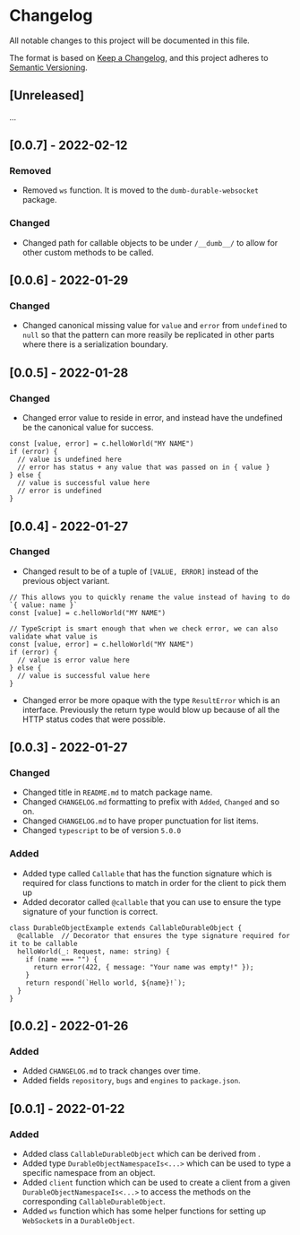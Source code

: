 # Changelog

All notable changes to this project will be documented in this file.

The format is based on [Keep a Changelog](https://keepachangelog.com/en/1.0.0/),
and this project adheres to [Semantic Versioning](https://semver.org/spec/v2.0.0.html).

## [Unreleased]

...

## [0.0.7] - 2022-02-12

### Removed
- Removed `ws` function. It is moved to the `dumb-durable-websocket` package.

### Changed
- Changed path for callable objects to be under `/__dumb__/` to allow for other custom methods to be called.

## [0.0.6] - 2022-01-29

### Changed

- Changed canonical missing value for `value` and `error` from `undefined` to `null` so that the pattern can more reasily be replicated in other parts where there is a serialization boundary. 

## [0.0.5] - 2022-01-28

### Changed

- Changed error value to reside in error, and instead have the undefined be the canonical value for success.
```tsx
const [value, error] = c.helloWorld("MY NAME")
if (error) {
  // value is undefined here
  // error has status + any value that was passed on in { value }
} else {
  // value is successful value here
  // error is undefined
}
```

## [0.0.4] - 2022-01-27

### Changed

- Changed result to be of a tuple of `[VALUE, ERROR]` instead of the previous object variant.
```tsx
// This allows you to quickly rename the value instead of having to do `{ value: name }`
const [value] = c.helloWorld("MY NAME")

// TypeScript is smart enough that when we check error, we can also validate what value is
const [value, error] = c.helloWorld("MY NAME")
if (error) {
  // value is error value here
} else {
  // value is successful value here
}
```
- Changed error be more opaque with the type `ResultError` which is an interface. Previously the return type would blow up because of all the HTTP status codes that were possible.

## [0.0.3] - 2022-01-27

### Changed

- Changed title in `README.md` to match package name.
- Changed `CHANGELOG.md` formatting to prefix with `Added`, `Changed` and so on.
- Changed `CHANGELOG.md` to have proper punctuation for list items.
- Changed `typescript` to be of version `5.0.0`

### Added

- Added type called `Callable` that has the function signature which is required for class functions to match in order for the client to pick them up
- Added decorator called `@callable` that you can use to ensure the type signature of your function is correct.
```tsx
class DurableObjectExample extends CallableDurableObject {
  @callable  // Decorator that ensures the type signature required for it to be callable
  helloWorld(_: Request, name: string) {
    if (name === "") {
      return error(422, { message: "Your name was empty!" });
    }
    return respond(`Hello world, ${name}!`);
  }
}
```


## [0.0.2] - 2022-01-26

### Added

- Added `CHANGELOG.md` to track changes over time.
- Added fields `repository`, `bugs` and `engines` to `package.json`.

## [0.0.1] - 2022-01-22

### Added

- Added class `CallableDurableObject` which can be derived from .
- Added type `DurableObjectNamespaceIs<...>` which can be used to type a specific namespace from an object.
- Added `client` function which can be used to create a client from a given `DurableObjectNamespaceIs<...>` to access the methods on the corresponding `CallableDurableObject`.
- Added `ws` function which has some helper functions for setting up `WebSocket`s in a `DurableObject`.